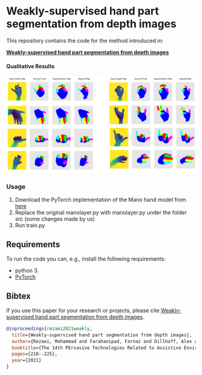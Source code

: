 # **Weakly-supervised hand part segmentation from depth images**
This repository contains the code for the method introduced in:  

[**Weakly-supervised hand part segmentation from depth images**](https://dl.acm.org/doi/10.1145/3453892.3453902)



#### Qualitative Results
![Architecture sketch for the introduced system](./data/qualitative.png) 


### Usage
1. Download the PyTorch implementation of the Mano hand model from [here](https://github.com/hassony2/manopth)
2. Replace the original manolayer.py with manolayer.py under the folder src (some changes made by us)
3. Run train.py

## Requirements
To run the code you can, e.g., install the following requirements:

 * python 3.
 * [PyTorch](http://pytorch.org/)

## Bibtex
If you use this paper for your research or projects, please cite [Weakly-supervised hand part segmentation from depth images](https://dl.acm.org/doi/10.1145/3453892.3453902).

```bibtex
@inproceedings{rezaei2021weakly,
  title={Weakly-supervised hand part segmentation from depth images},
  author={Rezaei, Mohammad and Farahanipad, Farnaz and Dillhoff, Alex and Elmasri, Ramez and Athitsos, Vassilis},
  booktitle={The 14th PErvasive Technologies Related to Assistive Environments Conference},
  pages={218--225},
  year={2021}
}
